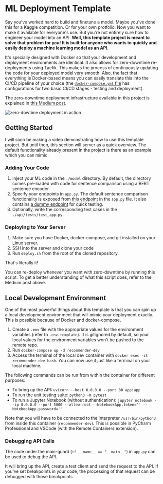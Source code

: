 # ML Deployment Template

Say you've worked hard to build and finetune a model. Maybe you've done this for a Kaggle competition. Or for your own protfolio. Now you want to make it available for everyone's use. But you're not entirely sure how to engineer your model into an API. **Well, this template project is meant to solve that problem for you! It is built for anyone who wants to quickly and easily deploy a machine learning model as an API.**

It's specially designed with Docker so that your development and deployment environments are identical. It also allows for zero-downtime re-deployments using Taefik. This makes the process of continuously updating the code for your deployed model very smooth. Also, the fact that everything is Docker-based means you can easily translate this into the CI/CD pipeline of your choice (the [`docker-compose.yml` file](https://github.com/RishabhMalviya/ml-deployment-template/blob/master/docker-compose.yml) has configurations for two basic CI/CD stages - testing and deployment).

The zero-downtime deployment infrastructure available in this project is explained in [this Medium post](https://medium.com/better-programming/create-a-zero-downtime-deployment-of-your-machine-learning-api-6486cb6394c3).

![zero-dowtime deployment in action](https://miro.medium.com/max/3000/1*DLhLfdiS0PPl69T6AvyUpQ.gif)

## Getting Started
I will soon be making a video demonstrating how to use this template project. But until then, this section will server as a quick overview. The default functionality already present in the project is there as an example which you can mimic.

### Adding Your Code
1. Inject your ML code in the `./model` directory. By default, the directory comes pre-loaded with code for sentence comparison using a BERT sentence encoder.
2. Specify your endpoints in `app.py`. The default sentence comparison functionality is exposed from [this endpoint](https://github.com/RishabhMalviya/ml-deployment-template/blob/master/app.py#L109) in the `app.py` file. It also contains [a dummy endpoint](https://github.com/RishabhMalviya/ml-deployment-template/blob/master/app.py#L56) for quick testing.
3. Optionally, write the corresponding test cases in the `./api/tests/test_app.py`.

### Deploying to Your Server
1. Make sure you have Docker, docker-compose, and git installed on your Linux server. 
2. SSH into the server and clone your code 
3. Run `deploy.sh` from the root of the cloned repository. 

That's literally it! 

You can re-deploy whenever you want with zero-downtime by running this script. To get a better understanding of what this script does, refer to the Medium post above.

## Local Development Environment
One of the most powerful things about this template is that you can spin up a local development environment that will mimic your deployment exactly. This is possible because of Docker and docker-compose.

1. Create a `.env` file with the appropriate values for the environment variables (refer to `.env.template`). It is gitignored by default, so your local values for the environment variables won't be pushed to the remote repo.
2. Run `docker-compose up -d recommender-dev`
3. Access the terminal of the local dev container with `docker exec -it recommender-dev bash`. You can now use it just like a terminal on your local machine.

The following commands can be run from within the container for different purposes:
* To bring up the API: `uvicorn --host 0.0.0.0 --port 80 app:app`
* To run the unit testing suite: `python3 -m pytest`
* To run a Jupyter Notebook (without authentication): `jupyter notebook --ip 0.0.0.0 --port 5000 --allow-root --NotebookApp.token='' --NotebookApp.password=''`

Note that you will have to be connected to the interpreter `/usr/bin/python3` from inside this container (`recommender-dev`). This is possible in PyCharm Professional and VSCode (with the Remote Containers extension).

### Debugging API Calls
The code under the main-guard (`if __name__ == "__main__"`) in `app.py` can be used to debug the API. 

It will bring up the API, create a test client and send the request to the API. If you've set breakpoints in your code, the processing of that request can be debugged with those breakpoints.
